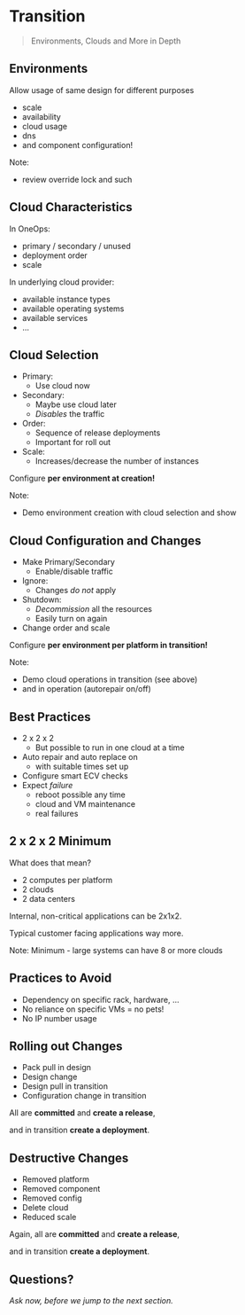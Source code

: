 # Transition

> Environments, Clouds and More in Depth

<!--- vertical -->

## Environments

Allow usage of same design for different purposes

- scale
- availability
- cloud usage
- dns
- and component configuration!

Note:
- review override lock and such

<!--- vertical -->

## Cloud Characteristics

In OneOps:

- primary /  secondary / unused
- deployment order
- scale

In underlying cloud provider:

- available instance types
- available operating systems
- available services
- ... 

<!--- vertical -->

## Cloud Selection

- Primary:
  - Use cloud now
- Secondary:
  - Maybe use cloud later
  - _Disables_ the traffic
- Order:
  - Sequence of release deployments
  - Important for roll out
- Scale:
  - Increases/decrease the number of instances

Configure __per environment at creation!__

Note:
- Demo environment creation with cloud selection and show

<!--- vertical -->

## Cloud Configuration and Changes

- Make Primary/Secondary
  - Enable/disable traffic
- Ignore: 
  - Changes _do not_ apply
- Shutdown: 
  - _Decommission_ all the resources
  - Easily turn on again
- Change order and scale

Configure __per environment per platform in transition!__

Note:
- Demo cloud operations in transition (see above)
- and in operation (autorepair on/off)

<!--- vertical -->

## Best Practices

- 2 x 2 x 2
  - But possible to run in one cloud at a time
- Auto repair and auto replace on
  - with suitable times set up
- Configure smart ECV checks
- Expect _failure_ 
  - reboot possible any time
  - cloud and VM maintenance
  - real failures

<!--- vertical -->

## 2 x 2 x 2 Minimum

What does that mean?

- 2 computes per platform
- 2 clouds
- 2 data centers

Internal, non-critical applications can be 2x1x2.

Typical customer facing applications way more.

Note:
Minimum - large systems can have 8 or more clouds 

<!--- vertical -->

## Practices to Avoid

- Dependency on specific rack, hardware, ...
- No reliance on specific VMs = no pets!
- No IP number usage

<!--- vertical -->

## Rolling out Changes

- Pack pull in design
- Design change
- Design pull in transition
- Configuration change in transition

All are __committed__ and __create a release__,

and in transition __create a deployment__.

<!--- vertical -->

## Destructive Changes

- Removed platform
- Removed component
- Removed config
- Delete cloud
- Reduced scale

Again, all are __committed__ and __create a release__,

and in transition __create a deployment__.

<!--- vertical -->

## Questions? 

<em class="yellow">Ask now, before we jump to the next section.</em>
